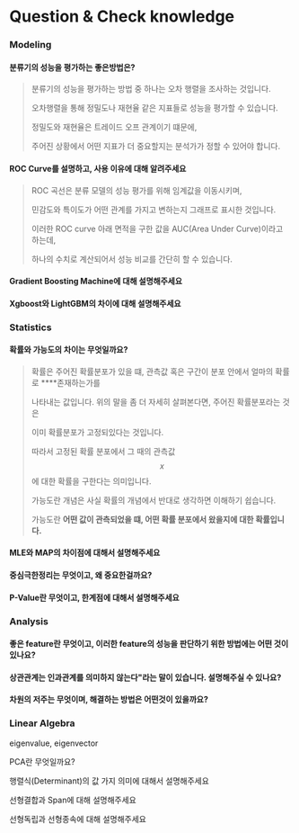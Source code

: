 # Question & Check knowledge

### Modeling

#### 분류기의 성능을 평가하는 좋은방법은?

> 분류기의 성능을 평가하는 방법 중 하나는 오차 행렬을 조사하는 것입니다.
>
> 오차행렬을 통해 정밀도나 재현율 같은 지표들로 성능을 평가할 수 있습니다.
>
> 정밀도와 재현율은 트레이드 오프 관계이기 떄문에,
>
> 주어진 상황에서 어떤 지표가 더 중요할지는 분석가가 정할 수 있어야 합니다.



#### ROC Curve를 설명하고, 사용 이유에 대해 알려주세요

> ROC 곡선은 분류 모델의 성능 평가를 위해 임계값을 이동시키며, 
>
> 민감도와 특이도가 어떤 관계를 가지고 변하는지 그래프로 표시한 것입니다.
>
> 이러한 ROC curve 아래 면적을 구한 값을 AUC\(Area Under Curve\)이라고 하는데,
>
> 하나의 수치로 계산되어서 성능 비교를 간단히 할 수 있습니다.



#### Gradient Boosting Machine에 대해 설명해주세요 

#### Xgboost와 LightGBM의 차이에 대해 설명해주세요

### Statistics

#### 확률**와 가능도의 차이는 무엇일까요?**

> 확률은 주어진 확률분포가 있을 떄, 관측값 혹은 구간이 분포 안에서 얼마의 확률로 ****존재하는가를 
>
> 나타내는 값입니다.  위의 말을 좀 더 자세히 살펴본다면, 주어진 확률분포라는 것은 
>
> 이미 확률분포가 고정되있다는 것입니다.
>
> 따라서 고정된 확률 분포에서 그 때의 관측값 $$x$$에 대한 확률을 구한다는 의미입니다.
>
> 가능도란 개념은 사실 확률의 개념에서 반대로 생각하면 이해하기 쉽습니다.
>
> 가능도란 **어떤 값이 관측되었을 떄, 어떤 확률 분포에서 왔을지에 대한 확률입니다.**

#### 

#### MLE와 MAP의 차이점에 대해서 설명해주세요

#### 중심극한정리는 무엇이고, 왜 중요한걸까요?

#### P-Value란 무엇이고, 한계점에 대해서 설명해주세요

### Analysis 

#### 좋은 feature란 무엇이고, 이러한 feature의 성능을 판단하기 위한 방법에는 어떤 것이 있나요?

#### 상관관계는 인과관계를 의미하지 않는다"라는 말이 있습니다. 설명해주실 수 있나요?

#### 차원의 저주는 무엇이며, 해결하는 방법은 어떤것이 있을까요?

### Linear Algebra

eigenvalue, eigenvector

PCA란 무엇일까요?

행렬식\(Determinant\)의 값 가지 의미에 대해서 설명해주세요

선형결합과 Span에 대해 설명해주세요

선형독립과 선형종속에 대해 설명해주세요









